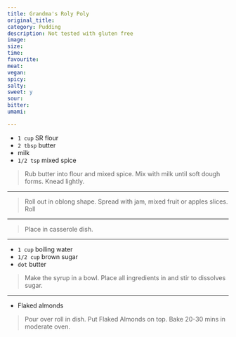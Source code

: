 ```yaml
---
title: Grandma's Roly Poly
original_title:
category: Pudding
description: Not tested with gluten free
image:
size:
time:
favourite:
meat:
vegan:
spicy:
salty:
sweet: y
sour:
bitter:
umami:

---
```


* `1 cup` SR flour
* `2 tbsp` butter
* milk
* `1/2 tsp` mixed spice

>Rub butter into flour and mixed spice. Mix with milk until soft dough forms. Knead lightly. 

---

>Roll out in oblong shape. Spread with jam, mixed fruit or apples slices. Roll

---

>Place in casserole dish.

---

* `1 cup` boiling water
* `1/2 cup` brown sugar
* `dot` butter

>Make the syrup in a bowl. Place all ingredients in and stir to dissolves sugar. 

---

* Flaked almonds

>Pour over roll in dish. Put Flaked Almonds on top. Bake 20-30 mins in moderate oven.